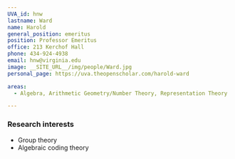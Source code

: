 ```yaml
---
UVA_id: hnw
lastname: Ward
name: Harold
general_position: emeritus
position: Professor Emeritus
office: 213 Kerchof Hall
phone: 434-924-4938
email: hnw@virginia.edu
image: __SITE_URL__/img/people/Ward.jpg
personal_page: https://uva.theopenscholar.com/harold-ward

areas:
  - Algebra, Arithmetic Geometry/Number Theory, Representation Theory

---
```


### Research interests

- Group theory
- Algebraic coding theory
